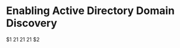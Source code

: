 [title]: # (Enabling Active Directory Domain Discovery)
[tags]: # (Active Directory, Account Discovery)
[priority]: # (1000)

# Enabling Active Directory Domain Discovery
$1
$2$1
$2$1
$2$1
$2